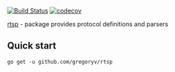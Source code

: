 [![Build Status](https://travis-ci.org/gregoryv/rtsp.svg?branch=master)](https://travis-ci.org/gregoryv/rtsp)
[![codecov](https://codecov.io/gh/gregoryv/rtsp/branch/master/graph/badge.svg)](https://codecov.io/gh/gregoryv/rtsp)

[rtsp](https://godoc.org/github.com/gregoryv/rtsp) - package  provides protocol definitions and parsers

## Quick start

    go get -u github.com/gregoryv/rtsp
